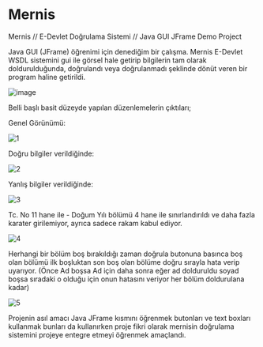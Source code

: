 # Mernis
Mernis // E-Devlet Doğrulama Sistemi // Java GUI JFrame Demo Project


Java GUI (JFrame) öğrenimi için denediğim bir çalışma. Mernis E-Devlet WSDL sistemini gui ile görsel hale getirip bilgilerin tam olarak doldurulduğunda,
doğrulandı veya doğrulanmadı şeklinde dönüt veren bir program haline getirildi.  


![image](https://user-images.githubusercontent.com/71668283/118851138-23ec4480-b8da-11eb-85ab-57637ea19773.png)


Belli başlı basit düzeyde yapılan düzenlemelerin çıktıları;

Genel Görünümü:

![1](https://user-images.githubusercontent.com/71668283/118731115-5d24a600-b841-11eb-9741-161613283fef.png)


Doğru bilgiler verildiğinde:

![2](https://user-images.githubusercontent.com/71668283/118731177-7fb6bf00-b841-11eb-8d7b-9dd36460319a.png)


Yanlış bilgiler verildiğinde:

![3](https://user-images.githubusercontent.com/71668283/118731231-95c47f80-b841-11eb-84fb-9d54fb0cd3f5.png)


Tc. No 11 hane ile - Doğum Yılı bölümü 4 hane ile sınırlandırıldı ve daha fazla karater girilemiyor, ayrıca sadece rakam kabul ediyor.

![4](https://user-images.githubusercontent.com/71668283/118731551-b7be0200-b841-11eb-99e6-891c0e968d60.png)


Herhangi bir bölüm boş bırakıldığı zaman doğrula butonuna basınca boş olan bölümü ilk boşluktan son boş olan bölüme doğru sırayla hata verip uyarıyor. 
(Önce Ad boşsa Ad için daha sonra eğer ad dolduruldu soyad boşsa sıradaki o olduğu için onun hatasını veriyor her bölüm doldurulana kadar)

![5](https://user-images.githubusercontent.com/71668283/118731833-e6d47380-b841-11eb-814c-9e83c2afde04.png)



Projenin asıl amacı Java JFrame kısmını öğrenmek butonları ve text boxları kullanmak bunları da kullanırken proje fikri olarak 
mernisin doğrulama sistemini projeye entegre etmeyi öğrenmek amaçlandı.
